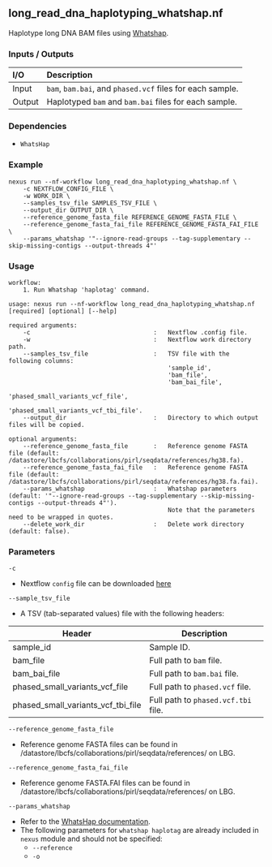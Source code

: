 ## long_read_dna_haplotyping_whatshap.nf

Haplotype long DNA BAM files using [Whatshap](https://whatshap.readthedocs.io/en/latest/).

### Inputs / Outputs

| I/O    | Description                                                             |
|:-------|:------------------------------------------------------------------------|
| Input  | `bam`, `bam.bai`, and `phased.vcf` files for each sample.               | 
| Output | Haplotyped `bam` and `bam.bai` files for each sample.                   |

### Dependencies

* `WhatsHap`

### Example
```
nexus run --nf-workflow long_read_dna_haplotyping_whatshap.nf \
    -c NEXTFLOW_CONFIG_FILE \
    -w WORK_DIR \
    --samples_tsv_file SAMPLES_TSV_FILE \
    --output_dir OUTPUT_DIR \
    --reference_genome_fasta_file REFERENCE_GENOME_FASTA_FILE \
    --reference_genome_fasta_fai_file REFERENCE_GENOME_FASTA_FAI_FILE \
    --params_whatshap '"--ignore-read-groups --tag-supplementary --skip-missing-contigs --output-threads 4"'
```

### Usage

```
workflow:
    1. Run Whatshap 'haplotag' command.

usage: nexus run --nf-workflow long_read_dna_haplotyping_whatshap.nf [required] [optional] [--help]

required arguments:
    -c                                  :   Nextflow .config file.
    -w                                  :   Nextflow work directory path.
    --samples_tsv_file                  :   TSV file with the following columns:
                                            'sample_id',
                                            'bam_file',
                                            'bam_bai_file',
                                            'phased_small_variants_vcf_file',
                                            'phased_small_variants_vcf_tbi_file'.
    --output_dir                        :   Directory to which output files will be copied.

optional arguments:
    --reference_genome_fasta_file       :   Reference genome FASTA file (default: /datastore/lbcfs/collaborations/pirl/seqdata/references/hg38.fa).
    --reference_genome_fasta_fai_file   :   Reference genome FASTA file (default: /datastore/lbcfs/collaborations/pirl/seqdata/references/hg38.fa.fai).
    --params_whatshap                   :   Whatshap parameters (default: '"--ignore-read-groups --tag-supplementary --skip-missing-contigs --output-threads 4"').
                                            Note that the parameters need to be wrapped in quotes.
    --delete_work_dir                   :   Delete work directory (default: false).
```

### Parameters

`-c`
* Nextflow `config` file can be downloaded [here](https://github.com/pirl-unc/nexus/tree/main/nextflow)

`--sample_tsv_file`
* A TSV (tab-separated values) file with the following headers:

| Header    | Description              |
|-----------|--------------------------|
| sample_id | Sample ID.               |
| bam_file  | Full path to `bam` file. |
| bam_bai_file | Full path to `bam.bai` file. |
| phased_small_variants_vcf_file | Full path to `phased.vcf` file. |
| phased_small_variants_vcf_tbi_file | Full path to `phased.vcf.tbi` file. |

`--reference_genome_fasta_file`
* Reference genome FASTA files can be found in /datastore/lbcfs/collaborations/pirl/seqdata/references/ on LBG.

`--reference_genome_fasta_fai_file`
* Reference genome FASTA.FAI files can be found in /datastore/lbcfs/collaborations/pirl/seqdata/references/ on LBG.

`--params_whatshap`
* Refer to the [WhatsHap documentation](https://whatshap.readthedocs.io/en/latest/).
* The following parameters for `whatshap haplotag` are already included in `nexus` module and should not be specified:
  * `--reference`
  * `-o`

